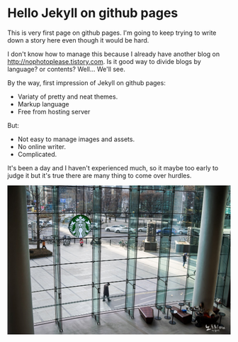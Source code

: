 # Hello Jekyll on github pages


This is very first page on github pages. I'm going to keep trying to write down a story here even though it would be hard.

I don't know how to manage this because I already have another blog on http://nophotoplease.tistory.com. Is it good way to divide blogs by language? or contents? Well… We'll see.

By the way, first impression of Jekyll on github pages:

- Variaty of pretty and neat themes.
- Markup language
- Free from hosting server



But:

- Not easy to manage images and assets.
- No online writer.
- Complicated.



It's been a day and I haven't experienced much, so it maybe too early to judge it but it's true there are many thing to come over hurdles.



![nophotoplz-03161](/assets/images/nophotoplz-03161.jpg)




